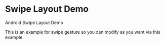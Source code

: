 # Swipe Layout Demo
Android Swipe Layout Demo

This is an example for swipe gesture so you can modify as you want via this example.

